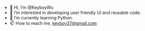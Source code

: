 - 👋 Hi, I’m @KeyboyWu
- 👀 I’m interested in developing user friendly UI and reusable code.
- 🌱 I’m currently learning Python.
- 📫 How to reach me, keyboy37@gmail.com

<!---
KeyboyWu/KeyboyWu is a ✨ special ✨ repository because its `README.md` (this file) appears on your GitHub profile.
You can click the Preview link to take a look at your changes.
--->
